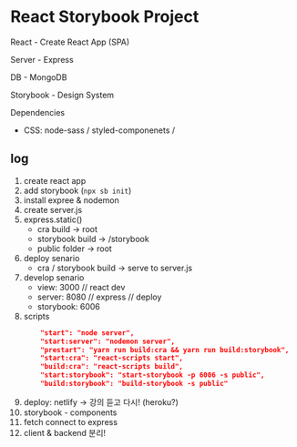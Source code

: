 # React Storybook Project

React - Create React App (SPA)

Server - Express

DB - MongoDB

Storybook - Design System

Dependencies

- CSS: node-sass / styled-componenets /

## log

1. create react app
2. add storybook (`npx sb init`)
3. install expree & nodemon
4. create server.js
5. express.static()
   - cra build -> root
   - storybook build -> /storybook
   - public folder -> root
6. deploy senario
   - cra / storybook build -> serve to server.js
7. develop senario
   - view: 3000 // react dev
   - server: 8080 // express // deploy
   - storybook: 6006
8. scripts
   ```json
       "start": "node server",
       "start:server": "nodemon server",
       "prestart": "yarn run build:cra && yarn run build:storybook",
       "start:cra": "react-scripts start",
       "build:cra": "react-scripts build",
       "start:storybook": "start-storybook -p 6006 -s public",
       "build:storybook": "build-storybook -s public"
   ```
9. deploy: netlify -> 강의 듣고 다시! (heroku?)
10. storybook - components
11. fetch connect to express
12. client & backend 분리!
